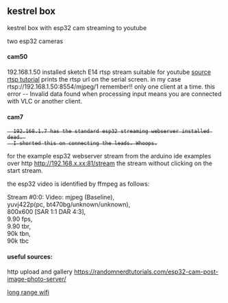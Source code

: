 ## kestrel box
kestrel box with esp32 cam streaming to youtube 

two esp32 cameras

#### cam50
192.168.1.50  installed sketch E14  rtsp stream suitable for youtube
[source rtsp tutorial](https://www.hackster.io/BnBe_Club/9-rtsp-video-streamer-using-the-esp32-cam-board-8832b4)
prints the rtsp url on the serial screen. in my case rtsp://192.168.1.50:8554/mjpeg/1
remember!! only one client at a time. this error -- Invalid data found when processing input
means you are connected with VLC or another client. 

#### cam7
<strike>

```
  192.168.1.7 has the standard esp32 streaming webserver installed dead. 
  I shorted this on connecting the leads. Whoops.
```

</strike>

for the example esp32 webserver stream from the arduino ide examples over http 
http://192.168.x.xx:81/stream the stream without clicking on the start stream.

the esp32 video is identified by ffmpeg as follows: 

Stream #0:0: Video: mjpeg (Baseline),  
yuvj422p(pc, bt470bg/unknown/unknown),  
800x600 [SAR 1:1 DAR 4:3],  
9.90 fps,  
9.90 tbr,  
90k tbn,  
90k tbc  

#### useful sources:
http upload and gallery https://randomnerdtutorials.com/esp32-cam-post-image-photo-server/

[long range wifi](https://www.hackster.io/news/long-range-wifi-for-the-esp32-9429ab89f450)

